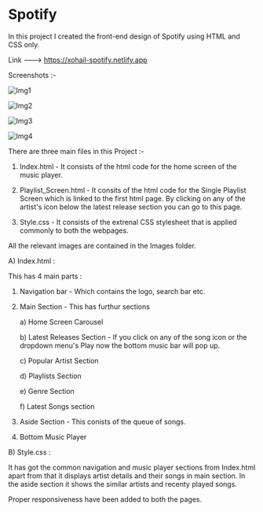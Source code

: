 # Spotify
In this project I created the front-end design of Spotify using HTML and CSS only.

Link ---> https://xohail-spotify.netlify.app

Screenshots :-


![Img1](https://user-images.githubusercontent.com/92709773/187284729-34172122-73b4-4c1c-9574-cb2bf3b2ea28.jpeg)





![Img2](https://user-images.githubusercontent.com/92709773/187284843-eaf56a1e-9611-432c-a135-31aa4d67f65d.jpeg)






![Img3](https://user-images.githubusercontent.com/92709773/187284861-551710cc-1428-4fcd-a5db-1fe65421fe91.jpeg)






![Img4](https://user-images.githubusercontent.com/92709773/187284877-61582802-67bd-41f6-9a18-4fc66a705734.jpeg)




There are three main files in this Project :-

1. Index.html - It consists of the html code for the home screen of the music player.

2. Playlist_Screen.html - It consits of the html code for the Single Playlist Screen which is linked to the first html page. 
By clicking on any of the artist's icon below the latest release section you can go to this page.

3. Style.css - It consists of the extrenal CSS stylesheet that is applied commonly to both the webpages.


All the relevant images are contained in the Images folder.



A) Index.html :

This has 4 main parts :

  1) Navigation bar - Which contains the logo, search bar etc.
  2) Main Section - This has furthur sections
  
        a) Home Screen Carousel
        
        b) Latest Releases Section - If you click on any of the song icon or the dropdown menu's Play now the bottom music bar will pop up.
        
        c) Popular Artist Section
        
        d) Playlists Section
        
        e) Genre Section
        
        f) Latest Songs section
        
        
   3) Aside Section - This conists of the queue of songs.
   
   4) Bottom Music Player
   

B) Style.css :

It has got the common navigation and music player sections from Index.html apart from that it displays artist details 
and their songs in main section. In the aside section it shows the similar artists and recenty played songs.


Proper responsiveness have been added to both the pages.
